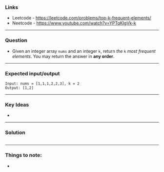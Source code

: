 ### Links
- Leetcode -  <https://leetcode.com/problems/top-k-frequent-elements/>
- Neetcode - <https://www.youtube.com/watch?v=YPTqKIgVk-k>
---
### Question
-  Given an integer array `nums` and an integer `k`, return _the_ `k` _most frequent elements_. You may return the answer in **any order**.

---
### Expected input/output
```
Input: nums = [1,1,1,2,2,3], k = 2
Output: [1,2]
```
---
### Key Ideas
- 
---
### Solution
```python

```

---
### Things to note:
- 
